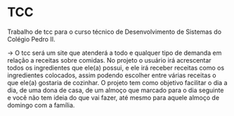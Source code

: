 # TCC
Trabalho de tcc para o curso técnico de Desenvolvimento de Sistemas do Colégio Pedro II.  

-> O tcc será um site que atenderá a todo e qualquer tipo de demanda em relação a receitas sobre comidas. 
No projeto o usuário irá acrescentar todos os ingredientes que ele(a) possui, e ele irá receber receitas como os ingredientes colocados, assim podendo escolher entre várias receitas o que ele(a) gostaria de cozinhar. O projeto tem como objetivo facilitar o dia a dia, de uma dona de casa, de um almoço que marcado para o dia seguinte e você não tem ideia do que vai fazer, até mesmo para aquele almoço de domingo com a família.
